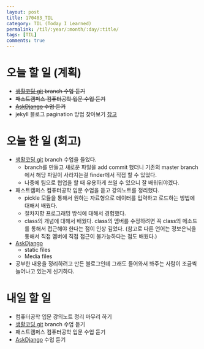 ```yaml
---
layout: post
title: 170403_TIL
category: TIL (Today I Learned)
permalink: /til/:year/:month/:day/:title/
tags: [TIL]
comments: true
---
```

# 오늘 할 일 (계획)
- ~~[생활코딩 git](https://opentutorials.org/module/2676) branch 수업 듣기~~
- ~~패스트캠퍼스 컴퓨터공학 입문 수업 듣기~~
- ~~[AskDjango](https://nomade.kr/vod/django/) 수업 듣기~~
- jekyll 블로그 pagination 방법 찾아보기 [참고](https://nolboo.kim/blog/2014/01/09/upgrade-jekyll-github-blog/)


# 오늘 한 일 (회고)
- [생활코딩 git](https://opentutorials.org/module/2676) branch 수업을 들었다.
    - branch를 만들고 새로운 파일을 add commit 했더니 기존의 master branch 에서 해당 파일이 사라지는걸 finder에서 직접 할 수 있었다.
    - 나중에 팀으로 협업을 할 때 유용하게 쓰일 수 있으니 잘 배워둬야겠다.  
- 패스트캠퍼스 컴퓨터공학 입문 수업을 듣고 강의노트를 정리했다.
    - pickle 모듈을 통해서 원하는 자료형으로 데이터를 입력하고 로드하는 방법에 대해서 배웠다.
    - 절차지향 프로그래밍 방식에 대해서 경험했다.
    - class의 개념에 대해서 배웠다. class의 멤버를 수정하려면 꼭 class의 메소드를 통해서 접근해야 한다는 점이 인상 깊었다. (참고로 다른 언어는 정보은닉을 통해서 직접 멤버에 직접 접근이 불가능하다는 점도 배웠다.)
- [AskDjango](https://nomade.kr/vod/django/)
    - static files
    - Media files
- 공부한 내용을 정리하려고 만든 블로그인데 그래도 들어와서 봐주는 사람이 조금씩 늘어나고 있는게 신기하다.


# 내일 할 일
- 컴퓨터공학 입문 강의노트 정리 마무리 하기
- [생활코딩 git](https://opentutorials.org/module/2676) branch 수업 듣기
- 패스트캠퍼스 컴퓨터공학 입문 수업 듣기
- [AskDjango](https://nomade.kr/vod/django/) 수업 듣기
